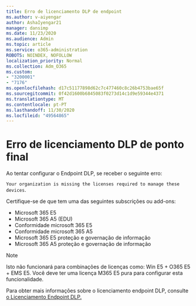 ```yaml
---
title: Erro de licenciamento DLP de endpoint
ms.author: v-aiyengar
author: AshaIyengar21
manager: dansimp
ms.date: 11/23/2020
ms.audience: Admin
ms.topic: article
ms.service: o365-administration
ROBOTS: NOINDEX, NOFOLLOW
localization_priority: Normal
ms.collection: Adm_O365
ms.custom:
- "3200001"
- "7176"
ms.openlocfilehash: d17c51177898d62c7c477460c8c26b4753bae65f
ms.sourcegitcommit: 0f42d1600b6845083f0273d14c1d9e59344e4371
ms.translationtype: MT
ms.contentlocale: pt-PT
ms.lasthandoff: 11/30/2020
ms.locfileid: "49564865"
---
```

# <a name="endpoint-dlp-licensing-error"></a>Erro de licenciamento DLP de ponto final

Ao tentar configurar o Endpoint DLP, se receber o seguinte erro:

`Your organization is missing the licenses required to manage these devices`.

Certifique-se de que tem uma das seguintes subscrições ou add-ons:

- Microsoft 365 E5
- Microsoft 365 A5 (EDU)
- Conformidade microsoft 365 E5
- Conformidade microsoft 365 A5
- Microsoft 365 E5 proteção e governação de informação
- Microsoft 365 A5 proteção e governação de informação

> [!NOTE]
> Isto não funcionará para combinações de licenças como: Win E5 + O365 E5 + EMS E5. Você deve ter uma licença M365 E5 pura para configurar esta funcionalidade.

Para obter mais informações sobre o licenciamento endpoint DLP, consulte [o Licenciamento Endpoint DLP.](https://docs.microsoft.com/microsoft-365/compliance/endpoint-dlp-getting-started#onboarding-devices-into-device-management)
